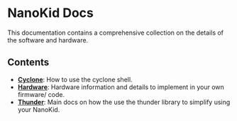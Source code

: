 # NanoKid Docs
This documentation contains a comprehensive collection on the details of the software and hardware.

## Contents
- [**Cyclone**](./cyclone/main.md): How to use the cyclone shell.
- [**Hardware**](./hardware/main.md): Hardware information and details to implement in your own firmware/ code.
- [**Thunder**](./thunder/main.md): Main docs on how the use the thunder library to simplify using your NanoKid.